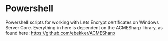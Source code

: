 # Powershell

Powershell scripts for working with Lets Encrypt certificates on Windows Server Core.  Everything in here is dependent on the ACMESharp library, as found here:  https://github.com/ebekker/ACMESharp
